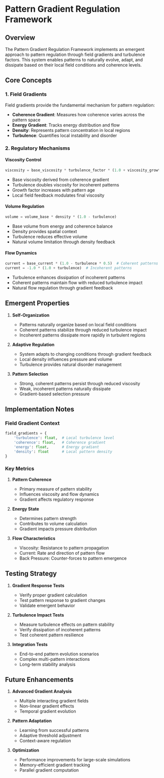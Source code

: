 # Pattern Gradient Regulation Framework

## Overview
The Pattern Gradient Regulation Framework implements an emergent approach to pattern regulation through field gradients and turbulence factors. This system enables patterns to naturally evolve, adapt, and dissipate based on their local field conditions and coherence levels.

## Core Concepts

### 1. Field Gradients
Field gradients provide the fundamental mechanism for pattern regulation:

- **Coherence Gradient**: Measures how coherence varies across the pattern space
- **Energy Gradient**: Tracks energy distribution and flow
- **Density**: Represents pattern concentration in local regions
- **Turbulence**: Quantifies local instability and disorder

### 2. Regulatory Mechanisms

#### Viscosity Control
```python
viscosity = base_viscosity * turbulence_factor * (1.0 + viscosity_growth) * local_factor
```
- Base viscosity derived from coherence gradient
- Turbulence doubles viscosity for incoherent patterns
- Growth factor increases with pattern age
- Local field feedback modulates final viscosity

#### Volume Regulation
```python
volume = volume_base * density * (1.0 - turbulence)
```
- Base volume from energy and coherence balance
- Density provides spatial context
- Turbulence reduces effective volume
- Natural volume limitation through density feedback

#### Flow Dynamics
```python
current = base_current * (1.0 - turbulence * 0.5)  # Coherent patterns
current = -1.0 * (1.0 + turbulence)  # Incoherent patterns
```
- Turbulence enhances dissipation of incoherent patterns
- Coherent patterns maintain flow with reduced turbulence impact
- Natural flow regulation through gradient feedback

## Emergent Properties

1. **Self-Organization**
   - Patterns naturally organize based on local field conditions
   - Coherent patterns stabilize through reduced turbulence impact
   - Incoherent patterns dissipate more rapidly in turbulent regions

2. **Adaptive Regulation**
   - System adapts to changing conditions through gradient feedback
   - Local density influences pressure and volume
   - Turbulence provides natural disorder management

3. **Pattern Selection**
   - Strong, coherent patterns persist through reduced viscosity
   - Weak, incoherent patterns naturally dissipate
   - Gradient-based selection pressure

## Implementation Notes

### Field Gradient Context
```python
field_gradients = {
    'turbulence': float,  # Local turbulence level
    'coherence': float,   # Coherence gradient
    'energy': float,      # Energy gradient
    'density': float      # Local pattern density
}
```

### Key Metrics
1. **Pattern Coherence**
   - Primary measure of pattern stability
   - Influences viscosity and flow dynamics
   - Gradient affects regulatory response

2. **Energy State**
   - Determines pattern strength
   - Contributes to volume calculation
   - Gradient impacts pressure distribution

3. **Flow Characteristics**
   - Viscosity: Resistance to pattern propagation
   - Current: Rate and direction of pattern flow
   - Back Pressure: Counter-forces to pattern emergence

## Testing Strategy

1. **Gradient Response Tests**
   - Verify proper gradient calculation
   - Test pattern response to gradient changes
   - Validate emergent behavior

2. **Turbulence Impact Tests**
   - Measure turbulence effects on pattern stability
   - Verify dissipation of incoherent patterns
   - Test coherent pattern resilience

3. **Integration Tests**
   - End-to-end pattern evolution scenarios
   - Complex multi-pattern interactions
   - Long-term stability analysis

## Future Enhancements

1. **Advanced Gradient Analysis**
   - Multiple interacting gradient fields
   - Non-linear gradient effects
   - Temporal gradient evolution

2. **Pattern Adaptation**
   - Learning from successful patterns
   - Adaptive threshold adjustment
   - Context-aware regulation

3. **Optimization**
   - Performance improvements for large-scale simulations
   - Memory-efficient gradient tracking
   - Parallel gradient computation
